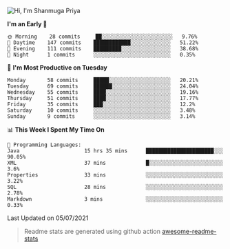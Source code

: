 ![Hi, I'm Shanmuga Priya](https://user-images.githubusercontent.com/11372997/114503533-1a245100-9c4b-11eb-84a1-8417915a46ba.gif)

<!--START_SECTION:waka-->
**I'm an Early 🐤** 

```text
🌞 Morning    28 commits     ██░░░░░░░░░░░░░░░░░░░░░░░   9.76% 
🌆 Daytime    147 commits    ████████████░░░░░░░░░░░░░   51.22% 
🌃 Evening    111 commits    █████████░░░░░░░░░░░░░░░░   38.68% 
🌙 Night      1 commits      ░░░░░░░░░░░░░░░░░░░░░░░░░   0.35%

```
📅 **I'm Most Productive on Tuesday** 

```text
Monday       58 commits     █████░░░░░░░░░░░░░░░░░░░░   20.21% 
Tuesday      69 commits     ██████░░░░░░░░░░░░░░░░░░░   24.04% 
Wednesday    55 commits     ████░░░░░░░░░░░░░░░░░░░░░   19.16% 
Thursday     51 commits     ████░░░░░░░░░░░░░░░░░░░░░   17.77% 
Friday       35 commits     ███░░░░░░░░░░░░░░░░░░░░░░   12.2% 
Saturday     10 commits     ░░░░░░░░░░░░░░░░░░░░░░░░░   3.48% 
Sunday       9 commits      ░░░░░░░░░░░░░░░░░░░░░░░░░   3.14%

```


📊 **This Week I Spent My Time On** 

```text
💬 Programming Languages: 
Java                     15 hrs 35 mins      ██████████████████████░░░   90.05% 
XML                      37 mins             █░░░░░░░░░░░░░░░░░░░░░░░░   3.6% 
Properties               33 mins             ░░░░░░░░░░░░░░░░░░░░░░░░░   3.22% 
SQL                      28 mins             ░░░░░░░░░░░░░░░░░░░░░░░░░   2.78% 
Markdown                 3 mins              ░░░░░░░░░░░░░░░░░░░░░░░░░   0.33%

```


 Last Updated on 05/07/2021
<!--END_SECTION:waka-->
> Readme stats are generated using github action [awesome-readme-stats](https://github.com/anmol098/waka-readme-stats)
<!--
**Shanmugapriya03/Shanmugapriya03** is a ✨ _special_ ✨ repository because its `README.md` (this file) appears on your GitHub profile.

Here are some ideas to get you started:

- 🔭 I’m currently working on ...
- 🌱 I’m currently learning ...
- 👯 I’m looking to collaborate on ...
- 🤔 I’m looking for help with ...
- 💬 Ask me about ...
- 📫 How to reach me: ...
- 😄 Pronouns: ...
- ⚡ Fun fact: ...
-->
